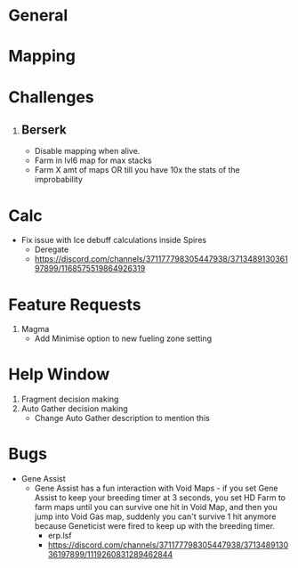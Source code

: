 # General

# Mapping

# Challenges

1. ## Berserk
   - Disable mapping when alive.
   - Farm in lvl6 map for max stacks
   - Farm X amt of maps OR till you have 10x the stats of the improbability

# Calc
   - Fix issue with Ice debuff calculations inside Spires
     - Deregate
     - https://discord.com/channels/371177798305447938/371348913036197899/1168575519864926319

# Feature Requests

   1. Magma 
      - Add Minimise option to new fueling zone setting

# Help Window

   1. Fragment decision making 
   2. Auto Gather decision making
      -  Change Auto Gather description to mention this

# Bugs

   - Gene Assist
     - Gene Assist has a fun interaction with Void Maps - if you set Gene Assist to keep your breeding timer at 3 seconds, you set HD Farm to farm maps until you can survive one hit in Void Map, and then you jump into Void Gas map, suddenly you can't survive 1 hit anymore because Geneticist were fired to keep up with the breeding timer.
       - erp.lsf
       - https://discord.com/channels/371177798305447938/371348913036197899/1119260831289462844